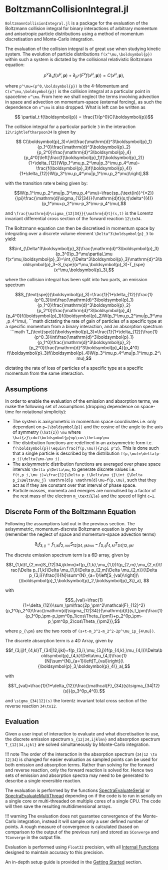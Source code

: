 # BoltzmannCollisionIntegral.jl

`BoltzmannCollisionIntegral.jl` is a package for the evaluation of the Boltzmann collision integral for binary interactions of arbitrary momentum and anisotropic particle distributions using a method of momentum discretisation and Monte-Carlo integration. 

The evaluation of the collision integral is of great use when studying kinetic system. The evolution of particle distributions ``f(x^\mu,\boldsymbol{p})`` within such a system is dictated by the collisional relativistic Boltzmann equation:
```math
p^\nu\partial_\nu f(x^\mu,\boldsymbol{p})+\partial_{p^\nu}\left(F^\nu f(x^\mu,\boldsymbol{p})\right)=C(x^\mu,\boldsymbol{p}),
```
where ``p^\mu=(p^0,\boldsymbol{p})`` is the 4-Momentum and ``C(x^\mu,\boldsymbol{p})`` is the collision integral at a particular point in spacetime ``x^\mu``. From here we shall neglect the terms involving advection in space and advection on momentum-space (external forcing), as such the dependence on ``x^\mu`` is also dropped. What is left can be written as 
```math
    \partial_t f(\boldsymbol{p}) = \frac{1}{p^0}C(\boldsymbol{p})
```
The collision integral for a particular particle ``3`` in the interaction ``12\rightleftharpoon34`` is given by 
```math
    C(\boldsymbol{p}_3)=\int\frac{\mathrm{d}^3\boldsymbol{p}_1}{p_1^0}\frac{\mathrm{d}^3\boldsymbol{p}_2}{p_2^0}\frac{\mathrm{d}^3\boldsymbol{p}_4}{p_4^0}\left[\frac{f(\boldsymbol{p}_1)f(\boldsymbol{p}_2)}{1+\delta_{12}}W(p_1^\mu,p_2^\mu|p_3^\mu,p_4^\mu)- \frac{f(\boldsymbol{p}_3)f(\boldsymbol{p}_4)}{1+\delta_{12}}W(p_3^\mu,p_4^\mu|p_1^\mu,p_2^\mu)\right],
```
with the transition rate ``W`` being given by:
```math
W(p_1^\mu,p_2^\mu|p_3^\mu,p_4^\mu)=\frac{sp_{\text{in}}^{*2}}{\pi}\frac{\mathrm{d}\sigma_{12|34}}{\mathrm{d}t}(s,t)\delta^{(4)}(p_1^\mu+p_2^\mu-p_3^\mu-p_4^\mu),
```
and ``\frac{\mathrm{d}\sigma_{12|34}}{\mathrm{d}t}(s,t)`` is the Lorentz invariant differential cross section of the forward reaction ``12\to34``.

The Boltzmann equation can then be discretised in momentum space by integrating over a discrete volume element ``\Delta^3\boldsymbol{p}_3`` to yield: 
```math 
\int_{\Delta^3\boldsymbol{p}_3}\frac{\mathrm{d}^3\boldsymbol{p}_3}{p_3^0}p_3^\mu\partial_\mu f(x^\mu,\boldsymbol{p}_3)=\int_{\Delta^3\boldsymbol{p}_3}\mathrm{d}^3\boldsymbol{p}_3~S_{spe}(x^\mu,\boldsymbol{p}_3)-T_{spe}(x^\mu,\boldsymbol{p}_3),
```
where the collision integral has been split into two parts, an emission spectrum
```math
S_{\text{spe}}(\boldsymbol{p}_3)=\frac{1}{1+\delta_{12}}\frac{1}{p^0_3}\int\frac{\mathrm{d}^3\boldsymbol{p}_1}{p_1^0}\frac{\mathrm{d}^3\boldsymbol{p}_2}{p_2^0}\frac{\mathrm{d}^3\boldsymbol{p}_4}{p_4^0}f(\boldsymbol{p}_1)f(\boldsymbol{p}_2)W(p_1^\mu,p_2^\mu|p_3^\mu,p_4^\mu),
```math
dictating the rate of gain of particles of a specific type at a specific momentum from a binary interaction, and an absorption spectrum 
```math
T_{\text{spe}}(\boldsymbol{p}_3)=\frac{1}{1+\delta_{12}}\frac{1}{p^0_3}\int\frac{\mathrm{d}^3\boldsymbol{p}_1}{p_1^0}\frac{\mathrm{d}^3\boldsymbol{p}_2}{p_2^0}\frac{\mathrm{d}^3\boldsymbol{p}_4}{p_4^0} f(\boldsymbol{p}_3)f(\boldsymbol{p}_4)W(p_3^\mu,p_4^\mu|p_1^\mu,p_2^\mu),
```
dictating the rate of loss of particles of a specific type at a specific momentum from the same interaction.

## Assumptions
In order to enable the evaluation of the emission and absorption terms, we make the following set of assumptions (dropping dependence on space-time for notational simplicity):  
- The system is axisymmetric in momentum space coordinates i.e. only dependant on ``p=|\boldsymbol{p}|`` and the cosine of the angle to the axis of symmetry (``\hat{z}``) ``\mu`` where ``\hat{z}\cdot\boldsymbol{p}=p\cos\theta=p\mu`` 
- The distribution functions are redefined in an axisymmetric form i.e. ``f(\boldsymbol{p})\equiv\frac{f(p,\mu)}{2\pi p^2}``. This is done such that a single particle is described by the distribution ``f(p,\mu)=\delta(p-p_i)\delta(\mu-\mu_i)``.
- The axisymmetric distribution functions are averaged over phase space intervals ``\Delta p\Delta\mu``, to generate discrete values i.e. ``f(t,p_i,\mu_j)=\frac{1}{\Delta p_i\Delta\mu_j}\int_{\Delta p_i\Delta\mu_j} \mathrm{d}p \mathrm{d}\mu~f(p,\mu)``, such that they act as if they are constant over that interval of phase space.  
- Particle masses, momenta and energies are normalised by a factor of the rest mass of the electron ``m_\text{Ele}`` and the speed of light ``c=1``.

## Discrete Form of the Boltzmann Equation
Following the assumptions laid out in the previous section. The axisymmetric, momentum-discrete Boltzmann equation is given by (remember the neglect of space and momentum-space advection terms)
```math
\partial_t f_{3,ij}=f_{1,kl}f_{2,mn}S_{12|34,ijklmn}-f_{3,ij}f_{4,kl}T_{34|12,ijkl}
```
The discrete emission spectrum term is a 6D array, given by
```math
f_{1,kl}f_{2,mn}S_{12|34,ijklmn}=f(p_{1,k},\mu_{1,l})f(p_{2,m},\mu_{2,n})\frac{\Delta p_{1,k}\Delta \mu_{1,l}\Delta p_{2,m}\Delta \mu_{2,n}}{\Delta p_{3,i}}\frac{1}{N}\sum^{N}_{a=1}\left[S_{val}\right](\{\boldsymbol{p}_1,\boldsymbol{p}_2,\boldsymbol{p}_3\}_a), 
```
with 
```math
S_{val}=\frac{1}{1+\delta_{12}}\sum_\pm\frac{2p_\pm^2\mathcal{F}_{12}^2}{p_1^0p_2^0}\frac{\mathrm{d}\sigma_{12|34}}{\mathrm{d}t}(s,t_\pm)\frac{1}{p_1^0p_\pm-p_\pm^0p_1\cos\Theta_{\pm1}+p_2^0p_\pm-p_\pm^0p_2\cos\Theta_{\pm2}},
```
where ``p_{\pm}`` are the two roots of ``(s+t-m_3^2-m_2^2-2p^\mu_1p_{4\mu})``. 

The discrete absorption term is a 4D Array, given by
```math
f_{3,ij}f_{4,kl}T_{34|12,ijkl}=f(p_{3,i},\mu_{3,j})f(p_{4,k},\mu_{4,l})\Delta\boldsymbol{p}_{4,k}\Delta\mu_{4,l}\frac{1}{N}\sum^{N}_{a=1}\left[T_{val}\right](\{\boldsymbol{p}_3,\boldsymbol{p}_4\}_a),
```
with
```math
T_{val}=\frac{1}{1+\delta_{12}}\frac{\mathcal{F}_{34}(s)\sigma_{34|12}(s)}{p_3^0p_4^0}.
```
and ``\sigma_{34|12}(s)`` the lorentz invariant total cross section of the reverse reaction ``34\to12``.

## Evaluation
Given a user input of interaction to evaluate and what discretisation to use, the discrete emission spectrum ``S_{12|34,ijklmn}`` and absorption spectrum ``T_{12|34,ijkl}`` are solved simultaneously by Monte-Carlo integration. 

!!! note
    The order of the interaction in the absorption spectrum (``34|12 \to 12|34``) is changed for easier evaluation as sampled points can be used for both emission and absorption terms. Rather than solving for the forward and reverse reaction, only the forward reaction is solved for. Hence two sets of emission and absorption spectra may need to be generated to describe a single reversible reaction.  

The evaluation is performed by the functions [SpectraEvaluateSerial](@ref) or [SpectraEvaluateMultiThread](@ref) depending on if the code is to run in serially on a single core or multi-threaded on multiple cores of a single CPU. The code will then save the resulting multidimensional arrays.

!!! warning 
    The evaluation does not guarantee convergence of the Monte-Carlo integration, instead it will sample only a user defined number of points. A rough measure of convergence is calculated (based on comparison to the output of the previous run) and stored as `SConverge` and `TConverge` in the output file.

Evaluation is performed using `Float32` precision, with all [Internal Functions](@ref) designed to maintain accuracy to this precision.

An in-depth setup guide is provided in the [Getting Started](@ref) section.  